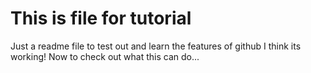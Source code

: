 # This is file for tutorial
Just a readme file to test out and learn the features of github
I think its working!
Now to check out what this can do...
